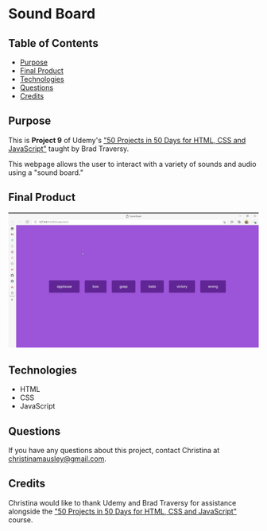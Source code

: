 # Sound Board

## Table of Contents

  - [Purpose](#purpose)
  - [Final Product](#final-product)
  - [Technologies](#technologies)
  - [Questions](#questions)
  - [Credits](#credits)

## Purpose

This is **Project 9** of Udemy's ["50 Projects in 50 Days for HTML, CSS and JavaScript"](https://www.udemy.com/course/50-projects-50-days/learn/lecture/23595208#overview) taught by Brad Traversy.

This webpage allows the user to interact with a variety of sounds and audio using a "sound board."

## Final Product

![video sample of project](./sounds/attachments/Sound-Board-and-10-more-pages-Wo.gif)

## Technologies

- HTML
- CSS
- JavaScript

## Questions

If you have any questions about this project, contact Christina at christinamausley@gmail.com.

## Credits

Christina would like to thank Udemy and Brad Traversy for assistance alongside the ["50 Projects in 50 Days for HTML, CSS and JavaScript"](https://www.udemy.com/course/50-projects-50-days/learn/lecture/23595208#overview) course.